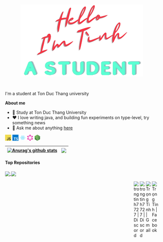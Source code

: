 <p align="center"><a href="https://github.com/trongtinh7727"><img width="80%" src="./assets/gh-readme-header.png" /></a></p>

<br />

I'm a student at Ton Duc Thang university

**About me**

- 💼 Study at Ton Duc Thang University
- ❤️ I love writing java, and building fun experiments on type-level, try something news
- 💬 Ask me about anything [here](https://github.com/trongtinh7727/trongtinh7727/issues)

<code><img height="20" src="https://raw.githubusercontent.com/github/explore/80688e429a7d4ef2fca1e82350fe8e3517d3494d/topics/javascript/javascript.png"></code>
<code><img height="20" src="https://raw.githubusercontent.com/github/explore/80688e429a7d4ef2fca1e82350fe8e3517d3494d/topics/typescript/typescript.png"></code>
<code><img height="20" src="https://raw.githubusercontent.com/github/explore/80688e429a7d4ef2fca1e82350fe8e3517d3494d/topics/react/react.png"></code>
<code><img height="20" src="https://raw.githubusercontent.com/github/explore/5c058a388828bb5fde0bcafd4bc867b5bb3f26f3/topics/graphql/graphql.png"></code>
<code><img height="20" src="https://raw.githubusercontent.com/github/explore/80688e429a7d4ef2fca1e82350fe8e3517d3494d/topics/nodejs/nodejs.png"></code>    


| <a href="https://github.com/trongtinh7727"><img align="center" src="https://github-readme-stats.vercel.app/api?username=trongtinh7727&show_icons=true&include_all_commits=true&theme=buefy&hide_border=true" alt="Anurag's github stats" /></a> | <a href="https://github.com/trongtinh7727"><img align="center" src="https://github-readme-stats.vercel.app/api/top-langs/?username=trongtinh7727&layout=compact&theme=buefy&hide_border=true" /></a> |
| ------------- | ------------- |

#### Top Repositories


<a href="https://github.com/trongtinh7727/csv">
  <img align="center" src="https://github-readme-stats.vercel.app/api/pin/?username=trongtinh7727&repo=csv&theme=buefy" />
</a>
<a href="https://github.com/trongtinh7727/Java-OOP">
  <img align="center" src="https://github-readme-stats.vercel.app/api/pin/?username=trongtinh7727&repo=Java-OOP&theme=buefy" />
</a>

<br />
<br />

<a href="https://www.facebook.com/trongtinh7727">
  <img align="right" alt="Trọng Tình | Facebook" width="21px" src="https://raw.githubusercontent.com/trongtinh7727/trongtinh7727/main/assets/facebook-circular-logo.png" />
</a>
<a href="mailto:trongtinh7727@gmail.com">
  <img align="right" alt="Trọng Tình | Gmail" width="20px" src="https://raw.githubusercontent.com/trongtinh7727/trongtinh7727/main/assets/gmail.png" />
</a>

<a href="https://www.instagram.com/trongtinh7727/">
  <img align="right" alt="trongtinh7727 | Discord" width="20px" src="https://raw.githubusercontent.com/trongtinh7727/trongtinh7727/main/assets/instagram.png">
</a>
<a href="https://www.discordapp.com/users/861617197410549760">
  <img align="right" alt="trongtinh7727 | Discord" width="20px" src="https://raw.githubusercontent.com/trongtinh7727/trongtinh7727/17960bbd41ed223cefc81172d5d517747ec348b9/assets/discord-round.svg">
</a>
